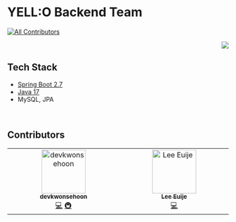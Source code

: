 # YELL:O Backend Team
<!-- ALL-CONTRIBUTORS-BADGE:START - Do not remove or modify this section -->
[![All Contributors](https://img.shields.io/badge/all_contributors-2-orange.svg?style=flat-square)](#contributors-)
<!-- ALL-CONTRIBUTORS-BADGE:END -->

<img src="https://github.com/team-yello/.github/assets/54793607/f017819a-f103-40ee-a270-b9014420bc70" align="right">

<br>

## Tech Stack

- [Spring Boot 2.7](https://spring.io/blog/2022/09/22/spring-boot-2-7-4-available-now)
- [Java 17](https://docs.oracle.com/en/java/javase/17/docs/api/index.html)
- MySQL, JPA

<br>

## Contributors

<!-- ALL-CONTRIBUTORS-LIST:START - Do not remove or modify this section -->
<!-- prettier-ignore-start -->
<!-- markdownlint-disable -->
<table>
  <tbody>
    <tr>
      <td align="center" valign="top" width="14.28%"><a href="http://devkwonsehoon.github.io"><img src="https://avatars.githubusercontent.com/u/54793607?v=4?s=100" width="100px;" alt="devkwonsehoon"/><br /><sub><b>devkwonsehoon</b></sub></a><br /><a href="https://github.com/team-yello/YELLO-Server/commits?author=devkwonsehoon" title="Code">💻</a> <a href="#infra-devkwonsehoon" title="Infrastructure (Hosting, Build-Tools, etc)">🚇</a></td>
      <td align="center" valign="top" width="14.28%"><a href="https://github.com/euije"><img src="https://avatars.githubusercontent.com/u/12531340?v=4?s=100" width="100px;" alt="Lee Euije"/><br /><sub><b>Lee Euije</b></sub></a><br /><a href="https://github.com/team-yello/YELLO-Server/commits?author=euije" title="Code">💻</a></td>
    </tr>
  </tbody>
</table>

<!-- markdownlint-restore -->
<!-- prettier-ignore-end -->

<!-- ALL-CONTRIBUTORS-LIST:END -->
<!-- prettier-ignore-start -->
<!-- markdownlint-disable -->

<!-- markdownlint-restore -->
<!-- prettier-ignore-end -->

<!-- ALL-CONTRIBUTORS-LIST:END -->